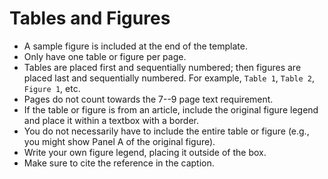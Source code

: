 # Tables and Figures

-   A sample figure is included at the end of the template.
-   Only have one table or figure per page.
-   Tables are placed first and sequentially numbered; then figures are placed last and sequentially numbered.
    For example, `Table 1`, `Table 2`, `Figure 1`, etc.
-   Pages do not count towards the 7--9 page text requirement.
-   If the table or figure is from an article, include the original figure legend and place it within a textbox with a border.
-   You do not necessarily have to include the entire table or figure (e.g., you might show Panel A of the original figure).
-   Write your own figure legend, placing it outside of the box.
-   Make sure to cite the reference in the caption.
